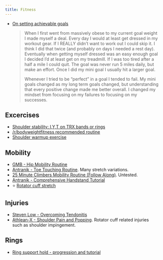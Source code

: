 ```yaml
---
title: Fitness
---
```


- [On setting achievable goals](https://www.reddit.com/r/bodyweightfitness/comments/ek0j4h/when_just_get_started_feels_like_just_do_this/fd6lgr6/?context=3)
    > When I first went from massively obese to my current goal weight I made
    > myself a deal. Every day I would at least get dressed in my workout gear.
    > If I REALLY didn’t want to work out I could skip it. I think I did that
    > twice (and probably on days I needed a rest day). Eventually when getting
    > myself dressed was an easy enough goal I decided I’d at least get on my
    > treadmill. If I was too tired after a half a mile I could quit. The goal
    > was never run 5 miles daily, but make an effort. Once I did my mini goal
    > I usually hit a larger goal.
    >
    > Whenever I tried to be “perfect” in a goal I tended to fail. My mini
    > goals changed as my long term goals changed, but understanding that every
    > positive change made me better overall. I changed my mindset from
    > focusing on my failures to focusing on my successes.

## Excercises

- [Shoulder stability: I,Y,T on TRX bands or rings](https://www.youtube.com/watch?v=fCEgANP9ScM)
- [/r/bodyweightfitness recommended routine](https://old.reddit.com/r/bodyweightfitness/wiki/kb/recommended_routine)
- [Shoulder warmup exercise](https://www.youtube.com/watch?v=Vwn5hSf3WEg)

## Mobility

- [GMB - Hip Mobility Routine](https://gmb.io/hip-mobility/)
- [Antranik - Toe Touching Routine](https://antranik.org/toe-touching-routine/). Many stretch variations.
- [25 Minute Climbers Mobility Routine (Follow Along)](https://www.youtube.com/watch?v=x-1OJW3OMb4). Untested.
- [Antranik - Comprehensive Handstand Tutorial](https://antranik.org/comprehensive-handstand-tutorial/)
- :star: [Rotator cuff stretch](https://www.youtube.com/watch?v=syBMUZmyJlA)

## Injuries

- [Steven Low - Overcoming Tendonitis](https://stevenlow.org/overcoming-tendonitis/)
- [Athlean-X - Shoulder Pain and Popping](https://youtu.be/zsmeXwHu6W0). Rotator cuff related injuries such as shoulder impingement.

## Rings

- [Ring support hold - progression and tutorial](https://www.youtube.com/watch?v=fghQL8EJSwY)
